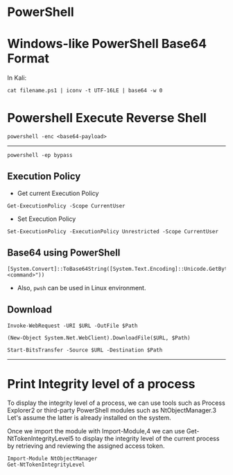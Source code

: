 # PowerShell

# Windows-like PowerShell Base64 Format
In Kali:
```
cat filename.ps1 | iconv -t UTF-16LE | base64 -w 0
```

# Powershell Execute Reverse Shell
```
powershell -enc <base64-payload>
```


---

```
powershell -ep bypass
```
## Execution Policy
- Get current Execution Policy
```
Get-ExecutionPolicy -Scope CurrentUser
```

- Set Execution Policy
```
Set-ExecutionPolicy -ExecutionPolicy Unrestricted -Scope CurrentUser
```



## Base64 using PowerShell
```
[System.Convert]::ToBase64String([System.Text.Encoding]::Unicode.GetBytes("<command>"))
```
- Also, `pwsh` can be used in Linux environment.

## Download
```
Invoke-WebRequest -URI $URL -OutFile $Path
```
```
(New-Object System.Net.WebClient).DownloadFile($URL, $Path)
```
```
Start-BitsTransfer -Source $URL -Destination $Path
```
---
# Print Integrity level of a process
To display the integrity level of a process, we can use tools such as Process Explorer2 or third-party PowerShell modules such as NtObjectManager.3 Let's assume the latter is already installed on the system.

Once we import the module with Import-Module,4 we can use Get-NtTokenIntegrityLevel5 to display the integrity level of the current process by retrieving and reviewing the assigned access token.
```
Import-Module NtObjectManager
Get-NtTokenIntegrityLevel
```

